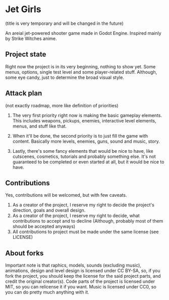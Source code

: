 # Jet Girls
(title is very temporary and will be changed in the future)

An areial jet-powered shooter game made in Godot Engine.
Inspired mainly by Strike Witches anime.

## Project state

Right now the project is in its very beginning, nothing to show yet.
Some menus, options, single test level and some player-related stuff.
Although, some eye candy, just to determine the broad visual style.

## Attack plan
(not exactly roadmap, more like definition of priorities)

1. The very first priority right now is making the basic gameplay elements.
This includes weapons, pickups, enemies, interactive level elements, menus, and stuff like that.

2. When it'll be done, the second priority is to just fill the game with content.
Basically more levels, enemies, guns, sound and music, story.

3. Lastly, there's some fancy elements that would be nice to have, like cutscenes, cosmetics, tutorials and probably something else.
It's not guaranteed to be completed or even started at all, but it would be nice to have.

## Contributions

Yes, contributions will be welcomed, but with few caveats.

1. As a creator of the project, I reserve my right to decide the project's direction, goals and overall design.
2. As a creator of the project, I reserve my right to decide, what contributions to accept and to decline (Although, probably most of them should be accepted anyways)
3. All contributions to project must be made under the same license (see LICENSE)

## About forks

Important note is that raphics, models, sounds (excluding music), animations, design and level design is licensed under CC BY-SA, so, if you fork the project, you should keep the license for the said project parts, and credit the original creator(s).
Code parts of the project is licensed under MIT, so you can relicense it if you want.
Music is licensed under CC0, so you can do pretty much anything with it.

